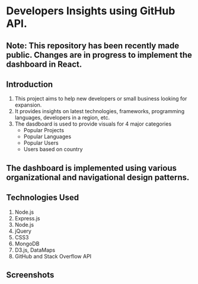 # Developers Insights using GitHub API.

## Note: This repository has been recently made public. Changes are in progress to implement the dashboard in React.

## Introduction
1. This project aims to help new developers or small business looking for expansion.
2. It provides insights on latest technologies, frameworks, programming languages, developers in a region, etc.
3. The dasdboard is used to provide visuals for 4 major categories
    * Popular Projects
    * Popular Languages
    * Popular Users
    * Users based on country

## The dashboard is implemented using various organizational and navigational design patterns.

## Technologies Used
  1. Node.js
  2. Express.js
  3. Node.js
  4. jQuery
  5. CSS3
  6. MongoDB
  7. D3.js, DataMaps
  8. GitHub and Stack Overflow API
  
## Screenshots
